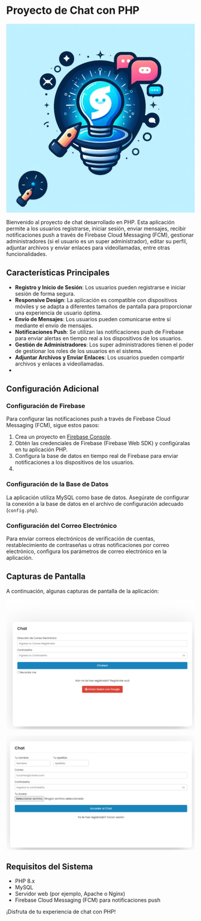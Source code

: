 # Proyecto de Chat con PHP

![Chat con PHP](chat_php.jpg)

Bienvenido al proyecto de chat desarrollado en PHP. Esta aplicación permite a los usuarios registrarse, iniciar sesión, enviar mensajes, recibir notificaciones push a través de Firebase Cloud Messaging (FCM), gestionar administradores (si el usuario es un super administrador), editar su perfil, adjuntar archivos y enviar enlaces para videollamadas, entre otras funcionalidades.

## Características Principales

- **Registro y Inicio de Sesión**: Los usuarios pueden registrarse e iniciar sesión de forma segura.
- **Responsive Design**: La aplicación es compatible con dispositivos móviles y se adapta a diferentes tamaños de pantalla para proporcionar una experiencia de usuario óptima.
- **Envío de Mensajes**: Los usuarios pueden comunicarse entre sí mediante el envío de mensajes.
- **Notificaciones Push**: Se utilizan las notificaciones push de Firebase para enviar alertas en tiempo real a los dispositivos de los usuarios.
- **Gestión de Administradores**: Los super administradores tienen el poder de gestionar los roles de los usuarios en el sistema.
- **Adjuntar Archivos y Enviar Enlaces**: Los usuarios pueden compartir archivos y enlaces a videollamadas.
- 
## Configuración Adicional

### Configuración de Firebase

Para configurar las notificaciones push a través de Firebase Cloud Messaging (FCM), sigue estos pasos:

1. Crea un proyecto en [Firebase Console](https://console.firebase.google.com/).
2. Obtén las credenciales de Firebase (Firebase Web SDK) y configúralas en tu aplicación PHP.
3. Configura la base de datos en tiempo real de Firebase para enviar notificaciones a los dispositivos de los usuarios.
4. 

### Configuración de la Base de Datos

La aplicación utiliza MySQL como base de datos. Asegúrate de configurar la conexión a la base de datos en el archivo de configuración adecuado (`config.php`).

### Configuración del Correo Electrónico

Para enviar correos electrónicos de verificación de cuentas, restablecimiento de contraseñas u otras notificaciones por correo electrónico, configura los parámetros de correo electrónico en la aplicación.
## Capturas de Pantalla

A continuación, algunas capturas de pantalla de la aplicación:

![Inicio de Sesión](login.PNG)

![Registro de Usuarios](register.PNG)

## Requisitos del Sistema

- PHP 8.x
- MySQL
- Servidor web (por ejemplo, Apache o Nginx)
- Firebase Cloud Messaging (FCM) para notificaciones push

¡Disfruta de tu experiencia de chat con PHP!
